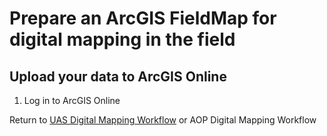 # Prepare an ArcGIS FieldMap for digital mapping in the field



## Upload your data to ArcGIS Online
1. Log in to ArcGIS Online 



Return to [UAS Digital Mapping Workflow](https://github.com/earthlab/macrosystems_fieldwork_hub/blob/main/uas_digital_mapping_workflow.md) or AOP Digital Mapping Workflow
